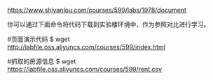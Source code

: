 https://www.shiyanlou.com/courses/599/labs/1978/document

你可以通过下面命令将代码下载到实验楼环境中，作为参照对比进行学习。

#页面演示代码
$ wget http://labfile.oss.aliyuncs.com/courses/599/index.html


#抓取的房源信息
$ wget https://labfile.oss.aliyuncs.com/courses/599/rent.csv